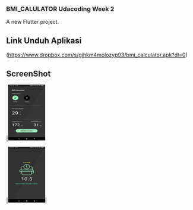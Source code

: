 ### BMI_CALULATOR Udacoding Week 2

A new Flutter project.

## Link Unduh Aplikasi
(https://www.dropbox.com/s/gjhkm4molozyp93/bmi_calculator.apk?dl=0)

## ScreenShot

|<img src="image/photo_2020-08-13_19-31-57.jpg" height="150" width="100">

|<img src="image/photo_2020-08-13_19-31-46.jpg" height="150" width="100">|

